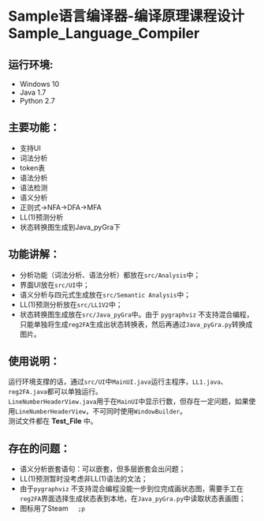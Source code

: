 # Sample语言编译器-编译原理课程设计    Sample_Language_Compiler

运行环境:
----
- Windows 10
- Java 1.7
- Python 2.7 

主要功能：
----
* 支持UI 
* 词法分析
* token表
* 语法分析
* 语法检测
* 语义分析
* 正则式->NFA->DFA->MFA
* LL(1)预测分析
* 状态转换图生成到Java_pyGra下

功能讲解：
----
* 分析功能（词法分析、语法分析）都放在`src/Analysis`中；
* 界面UI放在`src/UI`中；
* 语义分析与四元式生成放在`src/Semantic Analysis`中；
* LL(1)预测分析放在`src/LL1V2`中；
* 状态转换图生成放在`src/Java_pyGra`中。由于 `pygraphviz` 不支持混合编程，只能单独将生成`reg2FA`生成出状态转换表，然后再通过`Java_pyGra.py`转换成图片。

使用说明：
----
运行环境支撑的话，通过`src/UI`中`MainUI.java`运行主程序，`LL1.java`、`reg2FA.java`都可以单独运行。<br>
`LineNumberHeaderView.java`用于在`MainUI`中显示行数，但存在一定问题，如果使用`LineNumberHeaderView`，不可同时使用`WindowBuilder`。<br>
测试文件都在 **Test_File** 中。

存在的问题：
----
* 语义分析嵌套语句：可以嵌套，但多层嵌套会出问题；
* LL(1)预测暂时没考虑非LL(1)语法的文法；
* 由于`pygraphviz` 不支持混合编程没能一步到位完成画状态图，需要手工在`reg2FA`界面选择生成状态表到本地，在`Java_pyGra.py`中读取状态表画图；
* 图标用了Steam     `;p`


